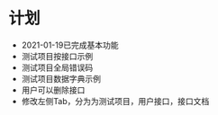 # 计划
- 2021-01-19已完成基本功能
- 测试项目按接口示例
- 测试项目全局错误码
- 测试项目数据字典示例
- 用户可以删除接口
- 修改左侧Tab，分为为测试项目，用户接口，接口文档
